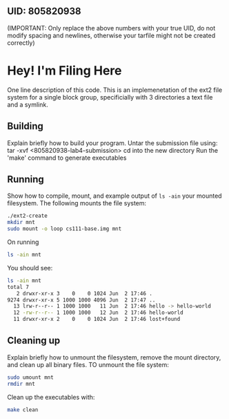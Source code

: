 ## UID: 805820938

(IMPORTANT: Only replace the above numbers with your true UID, do not modify spacing and newlines, otherwise your tarfile might not be created correctly)

# Hey! I'm Filing Here

One line description of this code.
This is an implemenetation of the ext2 file system for a single block group, specificially with 3 directories a text file and a symlink.

## Building

Explain briefly how to build your program.
Untar the submission file using:
tar -xvf <805820938-lab4-submission>
cd into the new directory
Run the 'make' command to generate executables 

## Running

Show how to compile, mount, and example output of `ls -ain` your mounted
filesystem.
The following mounts the file system:
```bash
./ext2-create
mkdir mnt
sudo mount -o loop cs111-base.img mnt
```
On running 
```bash
ls -ain mnt
```
You should see:

```bash
ls -ain mnt
total 7
   2 drwxr-xr-x 3    0    0 1024 Jun  2 17:46 .
9274 drwxr-xr-x 5 1000 1000 4096 Jun  2 17:47 ..
  13 lrw-r--r-- 1 1000 1000   11 Jun  2 17:46 hello -> hello-world
  12 -rw-r--r-- 1 1000 1000   12 Jun  2 17:46 hello-world
  11 drwxr-xr-x 2    0    0 1024 Jun  2 17:46 lost+found
```

## Cleaning up

Explain briefly how to unmount the filesystem, remove the mount directory, and
clean up all binary files.
TO unmount the file system:
```bash
sudo umount mnt
rmdir mnt
```
Clean up the executables with:
```bash
make clean
```